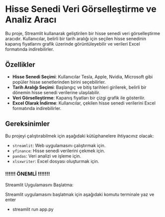 # Hisse Senedi Veri Görselleştirme ve Analiz Aracı

Bu proje, Streamlit kullanarak geliştirilen bir hisse senedi veri görselleştirme aracıdır. Kullanıcılar, belirli bir tarih aralığı için seçilen hisse senedinin kapanış fiyatlarını grafik üzerinde görüntüleyebilir ve verileri Excel formatında indirebilirler.

## Özellikler

- **Hisse Senedi Seçimi**: Kullanıcılar Tesla, Apple, Nvidia, Microsoft gibi popüler hisse senetlerinden birini seçebilirler.
- **Tarih Aralığı Seçimi**: Başlangıç ve bitiş tarihleri girilerek, belirli bir dönemin hisse senedi verilerine ulaşılabilir.
- **Veri Görselleştirme**: Kapanış fiyatları bir çizgi grafik ile gösterilir.
- **Excel Olarak İndirme**: Kullanıcılar, çekilen hisse senedi verilerini Excel formatında indirebilirler.

## Gereksinimler

Bu projeyi çalıştırabilmek için aşağıdaki kütüphanelere ihtiyacınız olacak:

- `streamlit`: Web uygulamasını çalıştırmak için.
- `yfinance`: Hisse senedi verilerini çekmek için.
- `pandas`: Veri analizi ve işleme için.
- `xlsxwriter`: Excel dosyası oluşturmak için.

### !!!!!! ÖNEMLİ !!!!!!!
Streamlit Uygulamasını Başlatma:

Streamlit uygulamasını başlatmak için aşağıdaki komutu terminale yaz ve enter

- streamlit run app.py
